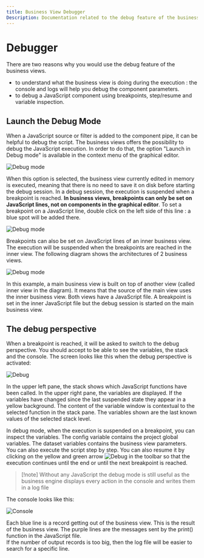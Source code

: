 ```yaml
---
title: Business View Debugger
Description: Documentation related to the debug feature of the business views
---
```


# Debugger

There are two reasons why you would use the debug feature of the business views.  

- to understand what the business view is doing during the execution : the console and logs will help you debug the component parameters.
- to debug a JavaScript component using breakpoints, step/resume and variable inspection.  

## Launch the Debug Mode  

When a JavaScript source or filter is added to the component pipe, it can be helpful to debug the script. The business views offers the possibility to debug the JavaScript execution. In order to do that, the option "Launch in Debug mode" is available in the context menu of the graphical editor.  

![Debug mode](./debugger/images/2017-04-05_10_20_35-iGRC_Properties_-_demobusinessviews_views_new_businessview.businessview_-_iGRC_A.png "Debug mode")

When this option is selected, the business view currently edited in memory is executed, meaning that there is no need to save it on disk before starting the debug session.
In a debug session, the execution is suspended when a breakpoint is reached. **In business views, breakpoints can only be set on JavaScript lines, not on components in the graphical editor**.
To set a breakpoint on a JavaScript line, double click on the left side of this line : a blue spot will be added there.  

![Debug mode](./debugger/images/2017-04-05_10_37_26-iGRC_Project_-_demobusinessviews_views_new_businessview.javascript_-_iGRC_Analyt.png "Debug mode")

Breakpoints can also be set on JavaScript lines of an inner business view. The execution will be suspended when the breakpoints are reached in the inner view. The following diagram shows the architectures of 2 business views.

![Debug mode](./debugger/images/bv_subview.png "Debug mode")

In this example, a main business view is built on top of another view (called inner view in the diagram). It means that the source of the main view uses the inner business view. Both views have a JavaScript file. A breakpoint is set in the inner JavaScript file but the debug session is started on the main business view.  

## The debug perspective  

When a breakpoint is reached, it will be asked to switch to the debug perspective. You should accept to be able to see the variables, the stack and the console. The screen looks like this when the debug perspective is activated:  

![Debug](./debugger/images/bv_debug.png "Debug")

In the upper left pane, the stack shows which JavaScript functions have been called. In the upper right pane, the variables are displayed. If the variables have changed since the last suspended state they appear in a yellow background. The content of the variable window is contextual to the selected function in the stack pane. The variables shown are the last known values of the selected stack level.

In debug mode, when the execution is suspended on a breakpoint, you can inspect the variables. The config variable contains the project global variables. The dataset variables contains the business view parameters. You can also execute the script step by step. You can also resume it by clicking on the yellow and green arrow ![Debug](./debugger/images/2017-04-05_11_28_12-Debug_-_demobusinessviews_views_new_businessview.javascript_-_iGRC_Analytics.png "Debug") in the toolbar so that the execution continues until the end or until the next breakpoint is reached.

> [!note] Without any JavaScript the debug mode is still useful as the business engine displays every action in the console and writes them in a log file

The console looks like this:

![Console](./debugger/images/bv_debuglog.png "Console")

Each blue line is a record getting out of the business view. This is the result of the business view. The purple lines are the messages sent by the print() function in the JavaScript file.  
If the number of output records is too big, then the log file will be easier to search for a specific line.

